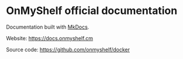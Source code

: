 # OnMyShelf official documentation

Documentation built with [MkDocs](https://www.mkdocs.org).

Website: https://docs.onmyshelf.cm

Source code: https://github.com/onmyshelf/docker
